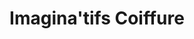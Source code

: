 ---
title: "Imagina'tifs Coiffure"
url: /saint-christo-en-jarez/imaginatifs-coiffure/
shop: coiffeur
---